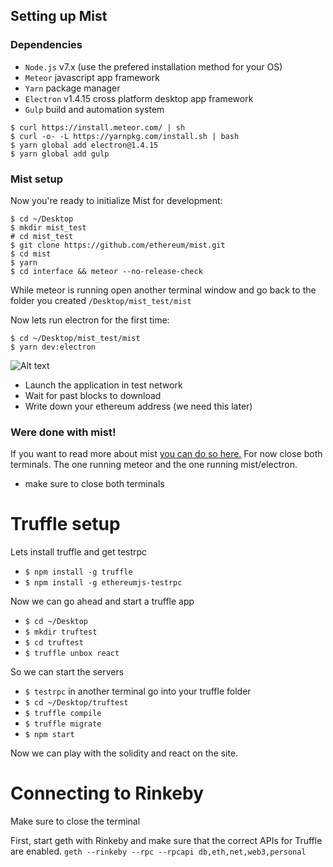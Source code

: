 ## Setting up Mist


### Dependencies

* `Node.js` v7.x (use the prefered installation method for your OS)
* `Meteor` javascript app framework
* `Yarn` package manager
* `Electron` v1.4.15 cross platform desktop app framework
* `Gulp` build and automation system

```
$ curl https://install.meteor.com/ | sh
$ curl -o- -L https://yarnpkg.com/install.sh | bash
$ yarn global add electron@1.4.15
$ yarn global add gulp
```

### Mist setup

Now you're ready to initialize Mist for development:

```
$ cd ~/Desktop
$ mkdir mist_test
# cd mist_test
$ git clone https://github.com/ethereum/mist.git
$ cd mist
$ yarn
$ cd interface && meteor --no-release-check
```
While meteor is running open another terminal window and go back to the folder you created `/Desktop/mist_test/mist`

Now lets run electron for the first time:

```
$ cd ~/Desktop/mist_test/mist
$ yarn dev:electron
```
![Alt text](https://scontent-iad3-1.xx.fbcdn.net/v/t1.0-9/21686188_1989133898010328_7137568609932587406_n.jpg?oh=42af6e65337729d4b88469533c99eec4&oe=5A55EC48)

* Launch the application in test network
* Wait for past blocks to download
* Write down your ethereum address (we need this later)

### Were done with mist!

If you want to read more about mist [you can do so here.](https://github.com/ethereum/mist "Ethereum's github") For now close both terminals. The one running meteor and the one running mist/electron.
* make sure to close both terminals

# Truffle setup

Lets install truffle and get testrpc

* `$ npm install -g truffle`
* `$ npm install -g ethereumjs-testrpc`

Now we can go ahead and start a truffle app

* `$ cd ~/Desktop`
* `$ mkdir truftest`
* `$ cd truftest`
* `$ truffle unbox react`

So we can start the servers

* `$ testrpc`
in another terminal go into your truffle folder
* `$ cd ~/Desktop/truftest`
* `$ truffle compile`
* `$ truffle migrate`
* `$ npm start`

Now we can play with the solidity and react on the site.

# Connecting to Rinkeby 

Make sure to close the terminal 

First, start geth with Rinkeby and make sure that the correct APIs for Truffle are enabled.
`geth --rinkeby --rpc --rpcapi db,eth,net,web3,personal`
